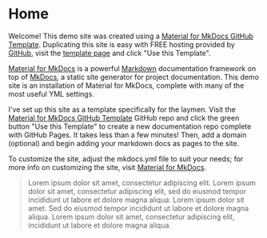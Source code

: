 # Home

Welcome! This demo site was created using a [Material for MkDocs GitHub Template](https://github.com/OldManUmby/material-for-mkdocs-template). Duplicating this site is easy with FREE hosting provided by [GitHub](https://github.com), visit the [template page](https://github.com/OldManUmby/material-for-mkdocs-template) and click "Use this Template".

[Material for MkDocs](https://squidfunk.github.io/mkdocs-material/getting-started/) is a powerful [Markdown](https://www.markdownguide.org) documentation framework on top of [MkDocs](https://www.mkdocs.org), a static site generator for project documentation. This demo site is an installation of Material for MkDocs, complete with many of the most useful YML settings.

I've set up this site as a template specifically for the laymen. Visit the [Material for MkDocs GitHub Template](https://github.com/OldManUmby/material-for-mkdocs-template) GitHub repo and click the green button "Use this Template" to create a new documentation repo complete with GitHub Pages. It takes less than a few minutes! Then, add a domain (optional) and begin adding your markdown docs as pages to the site.

To customize the site, adjust the mkdocs.yml file to suit your needs; for more info on customizing the site, visit [Material for MkDocs](https://squidfunk.github.io/mkdocs-material/getting-started/).

>Lorem ipsum dolor sit amet, consectetur adipiscing elit. Lorem ipsum dolor sit amet, consectetur adipiscing elit, sed do eiusmod tempor incididunt ut labore et dolore magna aliqua. Lorem ipsum dolor sit amet. Sed do eiusmod tempor incididunt ut labore et dolore magna aliqua. Lorem ipsum dolor sit amet, consectetur adipiscing elit, incididunt ut labore et dolore magna aliqua.